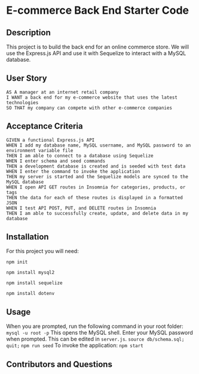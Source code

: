 # E-commerce Back End Starter Code

## Description

This project is to build the back end for an online commerce store. We will use the Express.js API and use it with Sequelize to interact with a MySQL database.

## User Story
```
AS A manager at an internet retail company
I WANT a back end for my e-commerce website that uses the latest technologies
SO THAT my company can compete with other e-commerce companies
```

## Acceptance Criteria
```
GIVEN a functional Express.js API
WHEN I add my database name, MySQL username, and MySQL password to an environment variable file
THEN I am able to connect to a database using Sequelize
WHEN I enter schema and seed commands
THEN a development database is created and is seeded with test data
WHEN I enter the command to invoke the application
THEN my server is started and the Sequelize models are synced to the MySQL database
WHEN I open API GET routes in Insomnia for categories, products, or tags
THEN the data for each of these routes is displayed in a formatted JSON
WHEN I test API POST, PUT, and DELETE routes in Insomnia
THEN I am able to successfully create, update, and delete data in my database
```

## Installation
For this project you will need:

```npm init```

```npm install mysql2```

```npm install sequelize```

```npm install dotenv```

## Usage
When you are prompted, run the following command in your root folder:
```mysql -u root -p``` This opens the MySQL shell.
Enter your MySQL password when prompted. This can be edited in ```server.js```.
```source db/schema.sql;```
```quit;```
```npm run seed```
To invoke the application:
```npm start```

## Contributors and Questions
